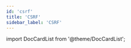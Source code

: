 ```yaml
---
id: 'csrf'
title: 'CSRF'
sidebar_label: 'CSRF'
---
```


import DocCardList from '@theme/DocCardList';

<DocCardList />